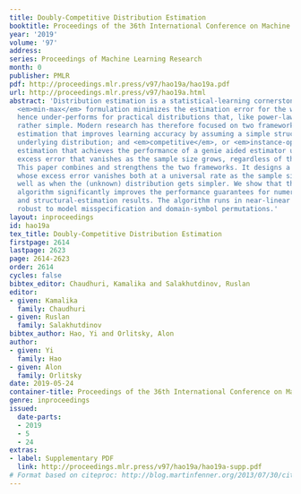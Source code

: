 ```yaml
---
title: Doubly-Competitive Distribution Estimation
booktitle: Proceedings of the 36th International Conference on Machine Learning
year: '2019'
volume: '97'
address: 
series: Proceedings of Machine Learning Research
month: 0
publisher: PMLR
pdf: http://proceedings.mlr.press/v97/hao19a/hao19a.pdf
url: http://proceedings.mlr.press/v97/hao19a.html
abstract: 'Distribution estimation is a statistical-learning cornerstone. Its classical
  <em>min-max</em> formulation minimizes the estimation error for the worst distribution,
  hence under-performs for practical distributions that, like power-law, are often
  rather simple. Modern research has therefore focused on two frameworks: <em>structural</em>
  estimation that improves learning accuracy by assuming a simple structure of the
  underlying distribution; and <em>competitive</em>, or <em>instance-optimal</em>,
  estimation that achieves the performance of a genie aided estimator up to a small
  excess error that vanishes as the sample size grows, regardless of the distribution.
  This paper combines and strengthens the two frameworks. It designs a single estimator
  whose excess error vanishes both at a universal rate as the sample size grows, as
  well as when the (unknown) distribution gets simpler. We show that the resulting
  algorithm significantly improves the performance guarantees for numerous competitive-
  and structural-estimation results. The algorithm runs in near-linear time and is
  robust to model misspecification and domain-symbol permutations.'
layout: inproceedings
id: hao19a
tex_title: Doubly-Competitive Distribution Estimation
firstpage: 2614
lastpage: 2623
page: 2614-2623
order: 2614
cycles: false
bibtex_editor: Chaudhuri, Kamalika and Salakhutdinov, Ruslan
editor:
- given: Kamalika
  family: Chaudhuri
- given: Ruslan
  family: Salakhutdinov
bibtex_author: Hao, Yi and Orlitsky, Alon
author:
- given: Yi
  family: Hao
- given: Alon
  family: Orlitsky
date: 2019-05-24
container-title: Proceedings of the 36th International Conference on Machine Learning
genre: inproceedings
issued:
  date-parts:
  - 2019
  - 5
  - 24
extras:
- label: Supplementary PDF
  link: http://proceedings.mlr.press/v97/hao19a/hao19a-supp.pdf
# Format based on citeproc: http://blog.martinfenner.org/2013/07/30/citeproc-yaml-for-bibliographies/
---
```

